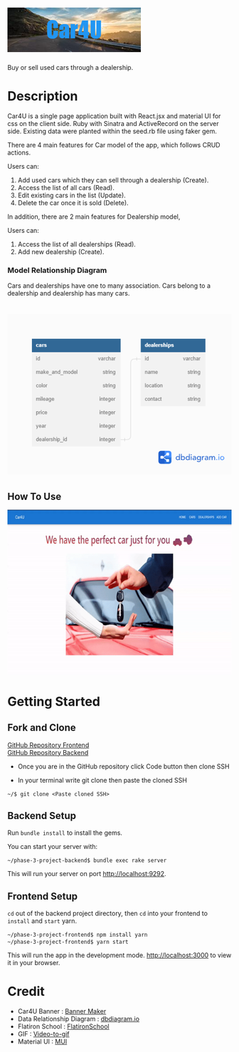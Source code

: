 # ![](Car4U.png)

Buy or sell used cars through a dealership.

# Description

Car4U is a single page application built with React.jsx and material UI for css on the client side. Ruby with Sinatra and ActiveRecord on the server side. Existing data were planted within the seed.rb file using faker gem. 

There are 4 main features for Car model of the app, which follows CRUD actions.

Users can:

1. Add used cars which they can sell through a dealership (Create).
2. Access the list of all cars (Read).
3. Edit existing cars in the list (Update).
4. Delete the car once it is sold (Delete).

In addition, there are 2 main features for Dealership model,

Users can:

1. Access the list of all dealerships (Read).
2. Add new dealership (Create).

### Model Relationship Diagram

Cars and dealerships have one to many association. Cars belong to a dealership and dealership has many cars.

# ![](Cars_and_dealerships.png)

## How To Use

![](Car4U_Demo.png)

# Getting Started

## Fork and Clone

[GitHub Repository Frontend](https://github.com/thyoon515/phase-3-project-frontend)
\
[GitHub Repository Backend](https://github.com/thyoon515/phase-3-project-backend)

- Once you are in the GitHub repository click Code button then clone SSH

- In your terminal write git clone then paste the cloned SSH

```console
~/$ git clone <Paste cloned SSH>
```

## Backend Setup

Run `bundle install` to install the gems.

You can start your server with:

```console
~/phase-3-project-backend$ bundle exec rake server
```

This will run your server on port
[http://localhost:9292](http://localhost:9292).

## Frontend Setup

`cd` out of the backend project directory, then `cd` into your frontend to `install` and `start` yarn.

```console
~/phase-3-project-frontend$ npm install yarn
~/phase-3-project-frontend$ yarn start
```
This will run the app in the development mode.
[http://localhost:3000](http://localhost:3000) to view it in your browser.


# Credit

- Car4U Banner : [Banner Maker](https://banner.godori.dev)
- Data Relationship Diagram : [dbdiagram.io](https://dbdiagram.io/home)
- Flatiron School : [FlatironSchool](https://flatironschool.com/)
- GIF : [Video-to-gif](https://ezgif.com/video-to-gif)
- Material UI : [MUI](https://mui.com/)
